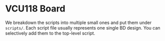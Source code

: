 # VCU118 Board

We breakdown the scripts into multiple small ones and put them under `scripts/`.
Each script file usually represents one single BD design.
You can selectively add them to the top-level script.
